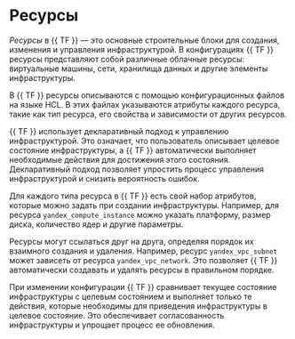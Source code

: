 # Ресурсы

*Ресурсы* в {{ TF }} — это основные строительные блоки для создания, изменения и управления инфраструктурой. В конфигурациях {{ TF }} ресурсы представляют собой различные облачные ресурсы: виртуальные машины, сети, хранилища данных и другие элементы инфраструктуры.

В {{ TF }} ресурсы описываются с помощью конфигурационных файлов на языке HCL. В этих файлах указываются атрибуты каждого ресурса, такие как тип ресурса, его свойства и зависимости от других ресурсов.

{{ TF }} использует декларативный подход к управлению инфраструктурой. Это означает, что пользователь описывает целевое состояние инфраструктуры, а {{ TF }} автоматически выполняет необходимые действия для достижения этого состояния. Декларативный подход позволяет упростить процесс управления инфраструктурой и снизить вероятность ошибок.

Для каждого типа ресурса в {{ TF }} есть свой набор атрибутов, которые можно задать при создании инфраструктуры. Например, для ресурса `yandex_compute_instance` можно указать платформу, размер диска, количество ядер и другие параметры.

Ресурсы могут ссылаться друг на друга, определяя порядок их взаимного создания и удаления. Например, ресурс `yandex_vpc_subnet` может зависеть от ресурса `yandex_vpc_network`. Это позволяет {{ TF }} автоматически создавать и удалять ресурсы в правильном порядке.

При изменении конфигурации {{ TF }} сравнивает текущее состояние инфраструктуры с целевым состоянием и выполняет только те действия, которые необходимы для приведения инфраструктуры в целевое состояние. Это обеспечивает согласованность инфраструктуры и упрощает процесс ее обновления.

